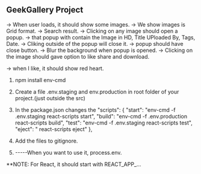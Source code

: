 ## GeekGallery Project

-> When user loads, it should show some images.
-> We show images is Grid format.
-> Search result.
-> Clicking on any image should open a popup.
-> that popup with contain the Image in HD, Title UPloaded By, Tags, Date.
-> Cliking outside of the popup will close it. 
-> popup should have close button.
-> Blur the background when popup is opened.
-> Clicking on the image should gave option to like share and download.





-> when I like, it should show red heart.

  1. npm install env-cmd 
  2. Create a file .env.staging and env.production  in root folder of your project.(just outside the src)
  3. In the package.json changes the 
"scripts": {
    "start": "env-cmd -f .env.staging react-scripts start",
    "build": "env-cmd -f .env.production react-scripts build",
    "test": "env-cmd -f .env.staging react-scripts test",
    "eject": " react-scripts eject"
  },

  4. Add the files to gitignore.
  5. -----When you want to use it, process.env.<CONSTANT>

  **NOTE: For React, it should start with REACT_APP_...
